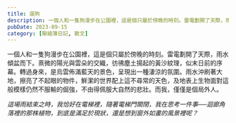 ```yaml
---
title: 遛狗
description: 一個人和一隻狗漫步在公園裡，這是個只屬於傍晚的時刻。雷電劃開了天際，雨水傾盆而下。熹微的陽光與雲朵的交織，彷彿塵土揚起的黃沙紋理，似末日前的序幕。轉過身來，是烏雲佈滿藍天的景色，呈現出一種淒涼的氛圍。……
pubDate: 2023-09-15
category: [聯絡簿日記, 散文]
---
```


一個人和一隻狗漫步在公園裡，這是個只屬於傍晚的時刻。雷電劃開了天際，雨水傾盆而下。熹微的陽光與雲朵的交織，彷彿塵土揚起的黃沙紋理，似末日前的序幕。轉過身來，是烏雲佈滿藍天的景色，呈現出一種淒涼的氛圍。雨水沖刷著大地，擦亮了不起眼的物件，鮮潔的世界配上這不尋常的天色，及地表上生物面對這般模樣仍然不服輸的倔強，不由得佩服大自然的悲壯。而我，僅僅是個局外人。

*這場雨結束之時，我恰好在電梯裡，隨著電梯門關閉，我在思考一件事──迴廊角落裡的那株植物，到底是滿足於現狀，還是想到窗外如畫的風景裡呢？*
